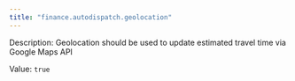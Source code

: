 ```yaml
---
title: "finance.autodispatch.geolocation"
---
```


Description: Geolocation should be used to update estimated travel time via Google Maps API

Value: `true`
